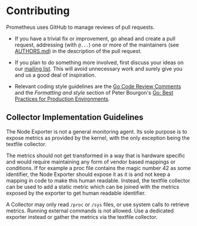 # Contributing

Prometheus uses GitHub to manage reviews of pull requests.

* If you have a trivial fix or improvement, go ahead and create a pull
  request, addressing (with `@...`) one or more of the maintainers
  (see [AUTHORS.md](AUTHORS.md)) in the description of the pull request.

* If you plan to do something more involved, first discuss your ideas
  on our [mailing list](https://groups.google.com/forum/?fromgroups#!forum/prometheus-developers).
  This will avoid unnecessary work and surely give you and us a good deal
  of inspiration.

* Relevant coding style guidelines are the [Go Code Review
  Comments](https://code.google.com/p/go-wiki/wiki/CodeReviewComments)
  and the _Formatting and style_ section of Peter Bourgon's [Go: Best
  Practices for Production
  Environments](http://peter.bourgon.org/go-in-production/#formatting-and-style).


## Collector Implementation Guidelines

The Node Exporter is not a general monitoring agent. Its sole purpose is to
expose metrics as provided by the kernel, with the only exception being the
textfile collector.

The metrics should not get transformed in a way that is hardware specific and
would require maintaining any form of vendor based mappings or conditions. If
for example a proc file contains the magic number 42 as some identifier, the
Node Exporter should expose it as it is and not keep a mapping in code to make
this human readable. Instead, the textfile collector can be used to add a static
metric which can be joined with the metrics exposed by the exporter to get human
readable identifier.

A Collector may only read `/proc` or `/sys` files, or use system calls to
retrieve metrics.  Running external commands is not allowed. Use a dedicated
exporter instead or gather the metrics via the textfile collector.
